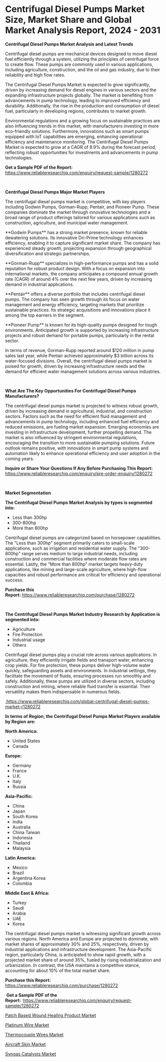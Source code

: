 <p><h1>Centrifugal Diesel Pumps Market Size, Market Share and Global Market Analysis Report, 2024 - 2031</h1></p><p><strong>Centrifugal Diesel Pumps Market Analysis and Latest Trends</strong></p>
<p><p>Centrifugal diesel pumps are mechanical devices designed to move diesel fuel efficiently through a system, utilizing the principles of centrifugal force to create flow. These pumps are commonly used in various applications, including agriculture, construction, and the oil and gas industry, due to their reliability and high flow rates.</p><p>The Centrifugal Diesel Pumps Market is expected to grow significantly, driven by increasing demand for diesel engines in various sectors and the expanding infrastructure projects globally. The market is benefiting from advancements in pump technology, leading to improved efficiency and durability. Additionally, the rise in the production and consumption of diesel fuel, particularly in developing regions, contributes to market growth.</p><p>Environmental regulations and a growing focus on sustainable practices are also influencing trends in this market, with manufacturers investing in more eco-friendly solutions. Furthermore, innovations such as smart pumps equipped with IoT capabilities are emerging, enhancing operational efficiency and maintenance monitoring. The Centrifugal Diesel Pumps Market is expected to grow at a CAGR of 8.9% during the forecast period, reflecting robust opportunities for investments and advancements in pump technologies.</p></p>
<p><strong>Get a Sample PDF of the Report:&nbsp;</strong> <a href="https://www.reliableresearchiq.com/enquiry/request-sample/1280272?utm_campaign=1581&utm_medium=2&utm_source=Github&utm_content=ia&utm_term=10122024&utm_id=centrifugal-diesel-pumps">https://www.reliableresearchiq.com/enquiry/request-sample/1280272</a></p>
<p>&nbsp;</p>
<p><strong>Centrifugal Diesel Pumps Major Market Players</strong></p>
<p><p>The centrifugal diesel pumps market is competitive, with key players including Godwin Pumps, Gorman-Rupp, Pentair, and Pioneer Pump. These companies dominate the market through innovative technologies and a broad range of product offerings tailored for various applications such as construction, agriculture, and municipal water management.</p><p>**Godwin Pumps** has a strong market presence, known for reliable dewatering solutions. Its innovative Dri-Prime technology enhances efficiency, enabling it to capture significant market share. The company has experienced steady growth, projecting expansion through geographical diversification and strategic partnerships.</p><p>**Gorman-Rupp** specializes in high-performance pumps and has a solid reputation for robust product design. With a focus on expansion into international markets, the company anticipates a compound annual growth rate (CAGR) of around 4% over the next few years, driven by increasing demand in industrial applications.</p><p>**Pentair** offers a diverse portfolio that includes centrifugal diesel pumps. The company has seen growth through its focus on water management and energy efficiency, targeting markets that prioritize sustainable practices. Its strategic acquisitions and innovations place it among the top earners in the segment.</p><p>**Pioneer Pump** is known for its high-quality pumps designed for tough environments. Anticipated growth is supported by increasing infrastructure projects and robust demand for portable pumps, particularly in the rental sector.</p><p>In terms of revenue, Gorman-Rupp reported around $120 million in pump sales last year, while Pentair achieved approximately $3 billion across its water-focused divisions. Overall, the centrifugal diesel pumps market is poised for growth, driven by increasing infrastructure needs and the demand for efficient water management solutions across various industries.</p></p>
<p>&nbsp;</p>
<p><strong>What Are The Key Opportunities For Centrifugal Diesel Pumps Manufacturers?</strong></p>
<p><p>The centrifugal diesel pumps market is projected to witness robust growth, driven by increasing demand in agricultural, industrial, and construction sectors. Factors such as the need for efficient fluid management and advancements in pump technology, including enhanced fuel efficiency and reduced emissions, are fueling market expansion. Emerging economies are investing in infrastructure development, further propelling demand. The market is also influenced by stringent environmental regulations, encouraging the transition to more sustainable pumping solutions. Future outlook remains positive, with innovations in smart pump systems and automation likely to enhance operational efficiency and user adoption in the coming years.</p></p>
<p><strong>Inquire or Share Your Questions If Any Before Purchasing This Report:</strong> <a href="https://www.reliableresearchiq.com/enquiry/pre-order-enquiry/1280272?utm_campaign=1581&utm_medium=2&utm_source=Github&utm_content=ia&utm_term=10122024&utm_id=centrifugal-diesel-pumps">https://www.reliableresearchiq.com/enquiry/pre-order-enquiry/1280272</a></p>
<p>&nbsp;</p>
<p><strong>Market Segmentation</strong></p>
<p><strong>The Centrifugal Diesel Pumps Market Analysis by types is segmented into:</strong></p>
<p><ul><li>Less than 300hp</li><li>300-800hp</li><li>More than 800hp</li></ul></p>
<p><p>Centrifugal diesel pumps are categorized based on horsepower capabilities. The "Less than 300hp" segment primarily caters to small-scale applications, such as irrigation and residential water supply. The "300-800hp" range serves medium to large industrial needs, including construction and commercial facilities where moderate flow rates are essential. Lastly, the "More than 800hp" market targets heavy-duty applications, like mining and large-scale agriculture, where high-flow capacities and robust performance are critical for efficiency and operational success.</p></p>
<p><strong>Purchase this Report:&nbsp;</strong><a href="https://www.reliableresearchiq.com/purchase/1280272?utm_campaign=1581&utm_medium=2&utm_source=Github&utm_content=ia&utm_term=10122024&utm_id=centrifugal-diesel-pumps">https://www.reliableresearchiq.com/purchase/1280272</a></p>
<p>&nbsp;</p>
<p><strong>The Centrifugal Diesel Pumps Market Industry Research by Application is segmented into:</strong></p>
<p><ul><li>Agriculture</li><li>Fire Protection</li><li>Industrial usage</li><li>Others</li></ul></p>
<p><p>Centrifugal diesel pumps play a crucial role across various applications. In agriculture, they efficiently irrigate fields and transport water, enhancing crop yields. For fire protection, these pumps deliver high-volume water quickly, safeguarding assets and environments. In industrial settings, they facilitate the movement of fluids, ensuring processes run smoothly and safely. Additionally, these pumps are utilized in diverse sectors, including construction and mining, where reliable fluid transfer is essential. Their versatility makes them indispensable in numerous fields.</p></p>
<p><a href="https://www.reliableresearchiq.com/global-centrifugal-diesel-pumps-market-r1280272?utm_campaign=1581&utm_medium=2&utm_source=Github&utm_content=ia&utm_term=10122024&utm_id=centrifugal-diesel-pumps">&nbsp;https://www.reliableresearchiq.com/global-centrifugal-diesel-pumps-market-r1280272</a></p>
<p><strong>In terms of Region, the Centrifugal Diesel Pumps Market Players available by Region are:</strong></p>
<p>
    <p> <strong> North America: </strong>
        <ul>
            <li>United States</li>
            <li>Canada</li>
        </ul>
        </p> 
    <p> <strong> Europe: </strong>
        <ul>
            <li>Germany</li>
            <li>France</li>
            <li>U.K.</li>
            <li>Italy</li>
            <li>Russia</li>
        </ul>
        </p> 
    <p> <strong> Asia-Pacific: </strong>
        <ul>
            <li>China</li>
            <li>Japan</li>
            <li>South Korea</li>
            <li>India</li>
            <li>Australia</li>
            <li>China Taiwan</li>
            <li>Indonesia</li>
            <li>Thailand</li>
            <li>Malaysia</li>
        </ul>
        </p> 
    <p> <strong> Latin America: </strong>
        <ul>
            <li>Mexico</li>
            <li>Brazil</li>
            <li>Argentina Korea</li>
            <li>Colombia</li>
        </ul>
        </p> 
    <p> <strong> Middle East & Africa: </strong>
        <ul>
            <li>Turkey</li>
            <li>Saudi</li>
            <li>Arabia</li>
            <li>UAE</li>
            <li>Korea</li>
        </ul>
    </p>
    </p>
<p><p>The centrifugal diesel pumps market is witnessing significant growth across various regions. North America and Europe are projected to dominate, with market shares of approximately 30% and 25%, respectively, driven by industrial applications and infrastructure development. The Asia-Pacific region, particularly China, is anticipated to show rapid growth, with a projected market share of around 35%, fueled by rising industrialization and urbanization. In contrast, the USA maintains a competitive stance, accounting for about 10% of the total market share.</p></p>
<p><strong>Purchase this Report: </strong><a href="https://www.reliableresearchiq.com/purchase/1280272?utm_campaign=1581&utm_medium=2&utm_source=Github&utm_content=ia&utm_term=10122024&utm_id=centrifugal-diesel-pumps">https://www.reliableresearchiq.com/purchase/1280272</a></p>
<p>&nbsp;<strong>Get a Sample PDF of the Report:&nbsp;&nbsp;</strong><a href="https://www.reliableresearchiq.com/enquiry/request-sample/1280272?utm_campaign=1581&utm_medium=2&utm_source=Github&utm_content=ia&utm_term=10122024&utm_id=centrifugal-diesel-pumps">https://www.reliableresearchiq.com/enquiry/request-sample/1280272</a></p>
<p><strong></strong></p>
<p><p><a href="https://github.com/willjis/Market-Research-Report-List-1/blob/main/patch-based-wound-healing-product-market.md?utm_campaign=1581&utm_medium=2&utm_source=Github&utm_content=ia&utm_term=10122024&utm_id=centrifugal-diesel-pumps">Patch Based Wound Healing Product Market</a></p><p><a href="https://www.linkedin.com/pulse/revenue-projections-growth-forecast-platinum-wire-market-76-ixyhf?utm_campaign=1581&utm_medium=2&utm_source=Github&utm_content=ia&utm_term=10122024&utm_id=centrifugal-diesel-pumps">Platinum Wire Market</a></p><p><a href="https://www.linkedin.com/pulse/in-depth-investigation-thermocouple-wires-market-projected-fqmhf?utm_campaign=1581&utm_medium=2&utm_source=Github&utm_content=ia&utm_term=10122024&utm_id=centrifugal-diesel-pumps">Thermocouple Wires Market</a></p><p><a href="https://www.linkedin.com/pulse/aircraft-skin-market-research-report-exploring-size-revenue-iae4f?utm_campaign=1581&utm_medium=2&utm_source=Github&utm_content=ia&utm_term=10122024&utm_id=centrifugal-diesel-pumps">Aircraft Skin Market</a></p><p><a href="https://www.linkedin.com/pulse/syngas-catalysts-market-growth-projections-95-cagr-from-4e6zf?utm_campaign=1581&utm_medium=2&utm_source=Github&utm_content=ia&utm_term=10122024&utm_id=centrifugal-diesel-pumps">Syngas Catalysts Market</a></p></p>